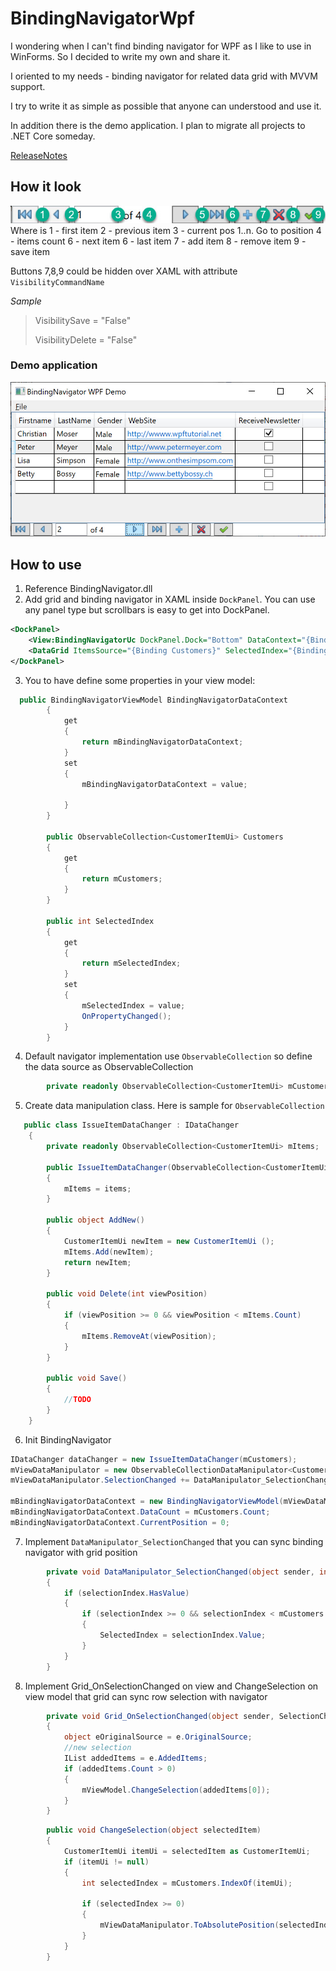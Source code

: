 # BindingNavigatorWpf

I wondering when I can't find binding navigator for WPF as I like to use in WinForms.
So I decided to write my own and share it.

I oriented to my needs - binding navigator for related data grid with MVVM support.

I try to write it as simple as possible that anyone can understood and use it.

In addition there is the demo application. I plan to migrate all projects to .NET Core someday.

[ReleaseNotes](ReleaseNotes.md)

## How it look

![Binding Navigator](docs/images/BindingNavigator.jpg)
Where is
1 - first item
2 - previous item
3 - current pos 1..n. Go to position <Enter>
4 - items count
6 - next item
6 - last item
7 - add item
8 - remove item
9 - save item

Buttons 7,8,9 could be hidden over XAML with attribute `VisibilityCommandName`

*Sample*
>VisibilitySave = "False"
>
>VisibilityDelete = "False"

### Demo application

![Demo Screen](docs/images/demo-screen.png)

## How to use

1. Reference BindingNavigator.dll
2. Add grid and binding navigator in XAML inside `DockPanel`. You can use any panel type but scrollbars is easy to get into DockPanel.
```XML
<DockPanel>
    <View:BindingNavigatorUc DockPanel.Dock="Bottom" DataContext="{Binding BindingNavigatorDataContext}"/>
    <DataGrid ItemsSource="{Binding Customers}" SelectedIndex="{Binding SelectedIndex}" SelectionChanged="Grid_OnSelectionChanged">
</DockPanel>
```
3. You to have define some properties in your view model:
```C#
  public BindingNavigatorViewModel BindingNavigatorDataContext
        {
            get
            {
                return mBindingNavigatorDataContext;
            }
            set
            {
                mBindingNavigatorDataContext = value;

            }
        }

        public ObservableCollection<CustomerItemUi> Customers
        {
            get
            {
                return mCustomers;
            }
        }

        public int SelectedIndex
        {
            get
            {
                return mSelectedIndex;
            }
            set
            {
                mSelectedIndex = value;
                OnPropertyChanged();
            }
        }
```

4. Default navigator implementation use `ObservableCollection` so define the data source as ObservableCollection
```C#
        private readonly ObservableCollection<CustomerItemUi> mCustomers = new ObservableCollection<CustomerItemUi>();
```

5. Create data manipulation class. Here is sample for `ObservableCollection`
```C#
   public class IssueItemDataChanger : IDataChanger
    {
        private readonly ObservableCollection<CustomerItemUi> mItems;

        public IssueItemDataChanger(ObservableCollection<CustomerItemUi> items)
        {
            mItems = items;
        }

        public object AddNew()
        {
            CustomerItemUi newItem = new CustomerItemUi ();
            mItems.Add(newItem);
            return newItem;
        }

        public void Delete(int viewPosition)
        {
            if (viewPosition >= 0 && viewPosition < mItems.Count)
            {
                mItems.RemoveAt(viewPosition);
            }
        }

        public void Save()
        {
            //TODO
        }
    }
```

6. Init BindingNavigator
```C#
IDataChanger dataChanger = new IssueItemDataChanger(mCustomers);
mViewDataManipulator = new ObservableCollectionDataManipulator<CustomerItemUi>(mCustomers, dataChanger);
mViewDataManipulator.SelectionChanged += DataManipulator_SelectionChanged;

mBindingNavigatorDataContext = new BindingNavigatorViewModel(mViewDataManipulator);
mBindingNavigatorDataContext.DataCount = mCustomers.Count;
mBindingNavigatorDataContext.CurrentPosition = 0;
```

7. Implement `DataManipulator_SelectionChanged` that you can sync binding navigator with grid position
```C#
        private void DataManipulator_SelectionChanged(object sender, int? selectionIndex)
        {
            if (selectionIndex.HasValue)
            {
                if (selectionIndex >= 0 && selectionIndex < mCustomers.Count)
                {
                    SelectedIndex = selectionIndex.Value;
                }
            }
        }
```
8. Implement Grid_OnSelectionChanged on view and ChangeSelection on view model that grid can sync row selection with navigator
```C#
        private void Grid_OnSelectionChanged(object sender, SelectionChangedEventArgs e)
        {
            object eOriginalSource = e.OriginalSource;
            //new selection
            IList addedItems = e.AddedItems;
            if (addedItems.Count > 0)
            {
                mViewModel.ChangeSelection(addedItems[0]);
            }
        }
```

```C#
        public void ChangeSelection(object selectedItem)
        {
            CustomerItemUi itemUi = selectedItem as CustomerItemUi;
            if (itemUi != null)
            {
                int selectedIndex = mCustomers.IndexOf(itemUi);

                if (selectedIndex >= 0)
                {
                    mViewDataManipulator.ToAbsolutePosition(selectedIndex);
                }
            }
        }
```
